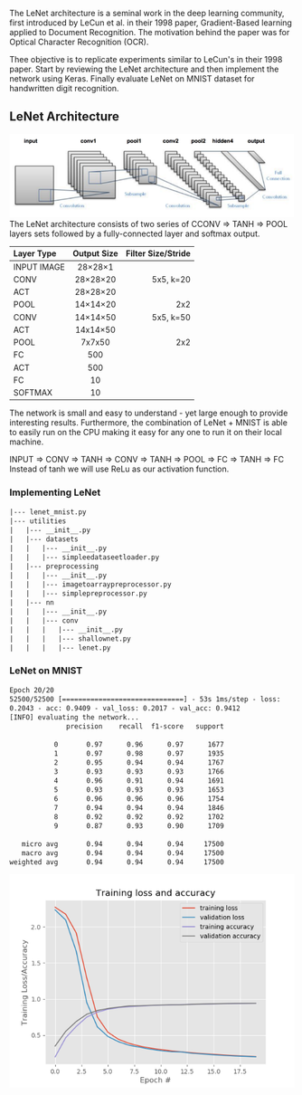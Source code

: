 The LeNet architecture is a seminal work in the deep learning community, 
first introduced by LeCun et al. in their 1998 paper, Gradient-Based learning 
applied to Document Recognition. The motivation behind the paper was for 
Optical Character Recognition (OCR). 

Thee objective is to replicate experiments similar to LeCun's in their 1998 paper.
Start by reviewing the LeNet architecture and then implement the network using 
Keras. Finally evaluate LeNet on MNIST dataset for handwritten digit recognition. 

## LeNet Architecture 
![alt text](./images/lenet_architecture.png "Fig 1: LeNet Architecture")
The LeNet architecture consists of two series of CCONV => TANH => POOL layers 
sets followed by a fully-connected layer and softmax output. 

| Layer Type     | Output Size  | Filter Size/Stride |
| :------------- | :----------: | ----------------:  |
|  INPUT IMAGE   | 28×28×1      |                    |
| CONV           | 28×28×20     | 5x5, k=20          |
| ACT            | 28×28×20     |                    |
| POOL           | 14×14×20     | 2x2                |
| CONV           | 14×14×50     | 5x5, k=50          |
| ACT            | 14x14×50     |                    |
| POOL           | 7x7x50       | 2x2                |
| FC             | 500          |                    |
| ACT            | 500          |                    |
| FC             | 10           |                    |
| SOFTMAX        | 10           |                    |

The network is small and easy to understand - yet large enough to provide 
interesting results. Furthermore, the combination of LeNet + MNIST is able to 
easily run on the CPU making it easy for any one to run it on their local machine. 

INPUT => CONV => TANH => CONV => TANH => POOL => FC => TANH => FC 
Instead of tanh we will use ReLu as our activation function. 

### Implementing LeNet
```project Structuree
|--- lenet_mnist.py
|--- utilities 
|   |--- __init__.py 
|   |--- datasets 
|   |   |--- __init__.py 
|   |   |--- simpleedataseetloader.py 
|   |--- preprocessing 
|   |   |--- __init__.py 
|   |   |--- imagetoarraypreprocessor.py 
|   |   |--- simplepreprocessor.py 
|   |--- nn
|   |   |--- __init__.py
|   |   |--- conv
|   |   |   |--- __init__.py
|   |   |   |--- shallownet.py
|   |   |   |--- lenet.py
```
### LeNet on MNIST 
``` Results when running the shallowNet with lr=0.001
Epoch 20/20
52500/52500 [==============================] - 53s 1ms/step - loss: 0.2043 - acc: 0.9409 - val_loss: 0.2017 - val_acc: 0.9412
[INFO] evaluating the network...
              precision    recall  f1-score   support

           0       0.97      0.96      0.97      1677
           1       0.97      0.98      0.97      1935
           2       0.95      0.94      0.94      1767
           3       0.93      0.93      0.93      1766
           4       0.96      0.91      0.94      1691
           5       0.93      0.93      0.93      1653
           6       0.96      0.96      0.96      1754
           7       0.94      0.94      0.94      1846
           8       0.92      0.92      0.92      1702
           9       0.87      0.93      0.90      1709

   micro avg       0.94      0.94      0.94     17500
   macro avg       0.94      0.94      0.94     17500
weighted avg       0.94      0.94      0.94     17500

```

![alt text](./lenet_minist.png "Fig 2: Loss and accuracy Plots")
